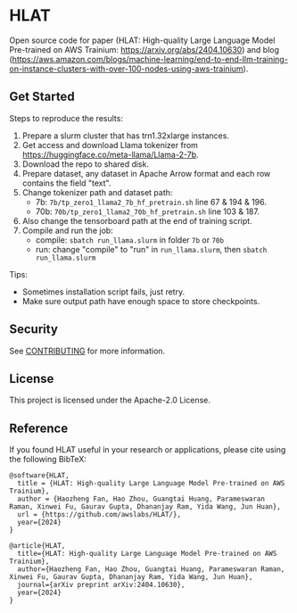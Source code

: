 # HLAT

Open source code for paper (HLAT: High-quality Large Language Model Pre-trained on AWS Trainium: https://arxiv.org/abs/2404.10630) and blog (https://aws.amazon.com/blogs/machine-learning/end-to-end-llm-training-on-instance-clusters-with-over-100-nodes-using-aws-trainium).

## Get Started

Steps to reproduce the results:

1. Prepare a slurm cluster that has trn1.32xlarge instances.
2. Get access and download Llama tokenizer from https://huggingface.co/meta-llama/Llama-2-7b.
3. Download the repo to shared disk.
4. Prepare dataset, any dataset in Apache Arrow format and each row contains the field "text".
5. Change tokenizer path and dataset path:
   - 7b: `7b/tp_zero1_llama2_7b_hf_pretrain.sh` line 67 & 194 & 196.
   - 70b: `70b/tp_zero1_llama2_70b_hf_pretrain.sh` line 103 & 187.
6. Also change the tensorboard path at the end of training script.
7. Compile and run the job:
   - compile: `sbatch run_llama.slurm` in folder `7b` or `70b`
   - run: change "compile" to "run" in `run_llama.slurm`, then `sbatch run_llama.slurm`

Tips:

- Sometimes installation script fails, just retry.
- Make sure output path have enough space to store checkpoints.

## Security

See [CONTRIBUTING](CONTRIBUTING.md#security-issue-notifications) for more information.

## License

This project is licensed under the Apache-2.0 License.

## Reference

If you found HLAT useful in your research or applications, please cite using the following BibTeX:
```
@software{HLAT,
  title = {HLAT: High-quality Large Language Model Pre-trained on AWS Trainium},
  author = {Haozheng Fan, Hao Zhou, Guangtai Huang, Parameswaran Raman, Xinwei Fu, Gaurav Gupta, Dhananjay Ram, Yida Wang, Jun Huan},
  url = {https://github.com/awslabs/HLAT/},
  year={2024}
}
```
```
@article{HLAT,
  title={HLAT: High-quality Large Language Model Pre-trained on AWS Trainium},
  author={Haozheng Fan, Hao Zhou, Guangtai Huang, Parameswaran Raman, Xinwei Fu, Gaurav Gupta, Dhananjay Ram, Yida Wang, Jun Huan},
  journal={arXiv preprint arXiv:2404.10630},
  year={2024}
}
```
